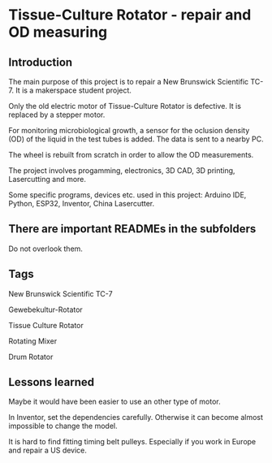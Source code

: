 # Tissue-Culture Rotator - repair and OD measuring

## Introduction

The main purpose of this project is to repair a New Brunswick Scientific TC-7. It is a makerspace student project. 

Only the old electric motor of Tissue-Culture Rotator is defective. It is replaced by a stepper motor. 

For monitoring microbiological growth, a sensor for the oclusion density (OD) of the liquid in the test tubes is added. The data is sent to a nearby PC.

The wheel is rebuilt from scratch in order to allow the OD measurements.

The project involves progamming, electronics, 3D CAD, 3D printing, Lasercutting and more.

Some specific programs, devices etc. used in this project: 
Arduino IDE, Python, ESP32, Inventor, China Lasercutter.

## There are important READMEs in the subfolders

Do not overlook them.

## Tags

New Brunswick Scientific TC-7

Gewebekultur-Rotator

Tissue Culture Rotator

Rotating Mixer

Drum Rotator

## Lessons learned

Maybe it would have been easier to use an other type of motor.

In Inventor, set the dependencies carefully. Otherwise it can become almost impossible to change the model.

It is hard to find fitting timing belt pulleys. Especially if you work in Europe and repair a US device.
